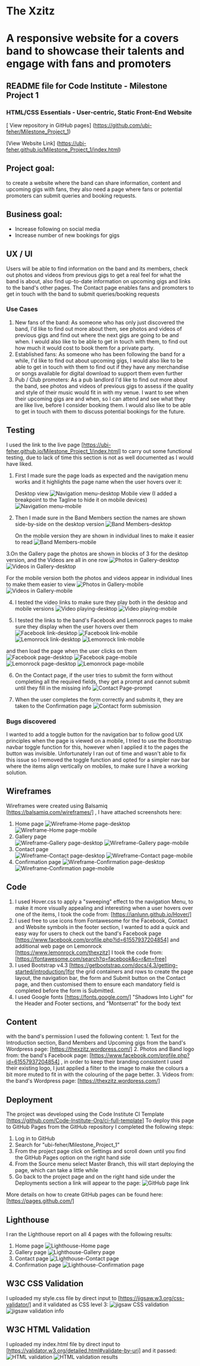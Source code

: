 # The Xzitz
# A responsive website for a covers band to showcase their talents and engage with fans and promoters
## README file for Code Institute - Milestone Project 1
### HTML/CSS Essentials - User-centric, Static Front-End Website
[ View repository in GitHub pages] (https://github.com/ubi-feher/Milestone_Project_1)

[View Website Link] (https://ubi-feher.github.io/Milestone_Project_1/index.html)

## Project goal: 
to create a website where the band can share information, content and upcoming gigs with fans, they also need a page where fans or potential promoters can submit queries and booking requests.  
## Business goal:
+ Increase following on social media
+ Increase number of new bookings for gigs
## UX / UI
Users will be able to find information on the band and its members, check out photos and videos from previous gigs to get a real feel for what the band is about, also find up-to-date information on upcoming gigs and links to the band's other pages. The Contact page enables fans and promoters to get in touch with the band to submit queries/booking requests
### Use Cases
   1. New fans of the band: As someone who has only just discovered the band, I'd like to find out more about them, see photos and videos of previous gigs and find out where the next gigs are going to be and when. I would also like to be able to get in touch with them, to find out how much it would cost to book them for a private party.
   2. Established fans: As someone who has been following the band for a while, I'd like to find out about upcoming gigs, I would also like to be able to get in touch with them to find out if they have any merchandise or songs available for digital download to support them even further
   3. Pub / Club promoters: As a pub landlord I'd like to find out more about the band, see photos and videos of previous gigs to assess if the quality and style of their music would fit in with my venue. I want to see when their upcoming gigs are and when, so I can attend and see what they are like live, before I consider booking them. I would also like to be able to get in touch with them to discuss potential bookings for the future. 
## Testing
   I used the link to the live page [https://ubi-feher.github.io/Milestone_Project_1/index.html] to carry out some functional testing, due to lack of time this section is not as well documented as I would have liked.
  1. First I made sure the page loads as expected and the navigation menu works and it highlights the page name when the user hovers over it:
      
      Desktop view
      ![Navigation menu-desktop](https://github.com/user-attachments/assets/84a0774e-a733-4759-8f70-70b910ebde53)
      Mobile view (I added a breakpoint to the Tagline to hide it on mobile devices)
      ![Navigation menu-mobile](https://github.com/user-attachments/assets/defb270d-a8de-4af8-9fb8-322a64e985b5)

  2. Then I made sure in the Band Members section the names are shown side-by-side on the desktop              version
     ![Band Members-desktop](https://github.com/user-attachments/assets/19f5d9f2-1afa-4b80-91e5-b437faaaf108)

     On the mobile version they are shown in individual lines to make it easier to read
    ![Band Members-mobile](https://github.com/user-attachments/assets/abd7720f-199b-4069-a46d-c500dbd7175f)

  3.On the Gallery page the photos are shown in blocks of 3 for the desktop version, and the Videos are all in one row 
  ![Photos in Gallery-desktop](https://github.com/user-attachments/assets/7fd22aff-bb9b-4c60-936d-c191de87ab96)
![Videos in Gallery-desktop](https://github.com/user-attachments/assets/9017efff-fd56-4dbb-8c1b-b80d4e67bb78)

   For the mobile version both the photos and videos appear in individual lines to make them easier to view
   ![Photos in Gallery-mobile](https://github.com/user-attachments/assets/34107f0d-a4ef-4008-ba6b-b7e0d7bd598e)
![Videos in Gallery-mobile](https://github.com/user-attachments/assets/02f959e2-b0ee-4383-9ca1-c2981a3be92e)

   4. I tested the video links to make sure they play both in the desktop and mobile versions
   ![Video playing-desktop](https://github.com/user-attachments/assets/e3797296-06af-41eb-8d16-d8c96a65942f)
   ![Video playing-mobile](https://github.com/user-attachments/assets/50748f53-d33b-4b83-b3e0-b166fb3fd6ad)

   6. I tested the links to the band's Facebook and Lemonrock pages to make sure they display when the user hovers over them 
      ![Facebook link-desktop](https://github.com/user-attachments/assets/1007c482-518a-484a-92b6-9379debee040)
![Facebook link-mobile](https://github.com/user-attachments/assets/c0142976-efab-458c-a1ff-462c26bc0dd9)
![Lemonrock link-desktop](https://github.com/user-attachments/assets/00faa222-aac2-4ce0-a2d7-f7b96d3eaabb)
![Lemonrock link-mobile](https://github.com/user-attachments/assets/06794f00-1028-4571-8319-6d7b06eca732)
  
   and then load the page when the user clicks on them
![Facebook page-desktop](https://github.com/user-attachments/assets/4c8c94a4-02af-47e7-a891-488cde6bd0d7)
![Facebook page-mobile](https://github.com/user-attachments/assets/20a8622d-06c5-44c3-a7e3-4f2d0d0a5e37)
![Lemonrock page-desktop](https://github.com/user-attachments/assets/2dbbf773-2141-456a-8fab-7c25f18ee80d)
![Lemonrock page-mobile](https://github.com/user-attachments/assets/6962ea3a-5dbf-4c0c-a987-773895064375)

  6. On the Contact page, if the user tries to submit the form without completing all the required fields, they get a prompt and cannot submit until they fill in the missing info
   ![Contact Page-prompt](https://github.com/user-attachments/assets/17d2eda7-a4b5-4d5b-bf4b-b756fe099799)

  7. When the user completes the form correctly and submits it, they are taken to the Confirmation page
    ![Contact form submission](https://github.com/user-attachments/assets/80faed62-6c00-45d5-b908-f24b9749fb17) 
      
### Bugs discovered
   I wanted to add a toggle button for the navigation bar to follow good UX principles when the page is viewed on a mobile, I tried to use the Bootstrap navbar toggle function for this, however when I applied it to the pages the button was invisible. Unfortunately I ran out of time and wasn't able to fix this issue so I removed the toggle function and opted for a simpler nav bar where the items align vertically on mobiles, to make sure I have a working solution.
## Wireframes
Wireframes were created using Balsamiq [https://balsamiq.com/wireframes/] , I have attached screenshots here:
1. Home page
   ![Wireframe-Home page-desktop](https://github.com/user-attachments/assets/dd98c459-c669-4a98-b638-f7506576feba)
   ![Wireframe-Home page-mobile](https://github.com/user-attachments/assets/874a5ca6-2930-40c3-a1ed-db9a4981a198)
2. Gallery page   
   ![Wireframe-Gallery page-desktop](https://github.com/user-attachments/assets/66a0e961-0fef-4074-9aec-cbe2be178c18)
   ![Wireframe-Gallery page-mobile](https://github.com/user-attachments/assets/215a7277-f840-4b51-a993-50aa254baff6)
 3. Contact page  
   ![Wireframe-Contact page-desktop](https://github.com/user-attachments/assets/454493ff-89f3-4177-bfe8-7975117ad9db)
   ![Wireframe-Contact page-mobile](https://github.com/user-attachments/assets/9ade2bb0-330e-4403-b1d1-9b3089a1f776)
4. Confirmation page
   ![Wireframe-Confirmation page-desktop](https://github.com/user-attachments/assets/148eef2f-1b56-444c-94bd-dc0937342e21)
   ![Wireframe-Confirmation page-mobile](https://github.com/user-attachments/assets/963bd9c9-3b0d-4c52-8194-fa6f21725e21)

## Code
   1. I used Hover.css to apply a "sweeping" effect to the navigation Menu, to make it more visually appealing and interesting when a user hovers over one of the items, I took the code from:  [https://ianlunn.github.io/Hover/]
   2. I used free to use icons from Fontawesome for the Facebook, Contact and Website symbols in the footer section, I wanted to add a quick and easy way for users to check out the band's Facebook page [https://www.facebook.com/profile.php?id=61557937204854] and additional web page on Lemonrock [https://www.lemonrock.com/thexzitz] I took the code from:
  [https://fontawesome.com/search?q=facebook&o=r&m=free]
   3. I used Bootstrap v4.3 [https://getbootstrap.com/docs/4.3/getting-started/introduction/]for the grid containers and rows to create the page layout, the navigation bar, the form and Submit button on the Contact page, and then customised them to ensure each mandatory field is completed before the form is Submitted.
   4. I used Google fonts [https://fonts.google.com/] "Shadows Into Light" for the Header and Footer sections, and "Montserrat" for the body text
  
  
## Content
 with the band's permission I used the following content:
    1. Text for the Introduction section, Band Members and Upcoming gigs from the band's Wordpress page: [https://thexzitz.wordpress.com/]
    2. Photos and Band logo from: the band's Facebook page: [https://www.facebook.com/profile.php?id=61557937204854] , in order to keep their branding consistent I used their existing logo, I just applied a filter to the image to make the colours a bit more muted to fit in with the colouring of the page better. 
    3. Videos from: the band's Wordpress page: [https://thexzitz.wordpress.com/]

## Deployment
   The project was developed using the Code Institute CI Template [https://github.com/Code-Institute-Org/ci-full-template]
   To deploy this page to GitHub Pages from the GitHub repository  I completed the following steps:
   1. Log in to GitHub
   2. Search for "ubi-feher/Milestone_Project_1"
   3. From the project page click on Settings and scroll down until you find the GitHub Pages option on the right hand side
   4. From the Source menu select Master Branch, this will start deploying the page, which can take a little while
   5. Go back to the project page and on the right hand side under the Deployments section a link will appear to the page:
      ![GitHub page link](https://github.com/user-attachments/assets/c57749ad-251f-4703-b36d-426f3ad7a2a6)

   More details on how to create GitHub pages can be found here: [https://pages.github.com/]
## Lighthouse
   I ran the Lighthouse report on all 4 pages with the following results:
   1. Home page
      ![Lighthouse-Home page](https://github.com/user-attachments/assets/2ff67d9b-dd97-43e6-907d-e4017009bdd8)
   2. Gallery page
      ![Lighthouse-Gallery page](https://github.com/user-attachments/assets/888fc19b-5997-44d2-a3ff-f4d10997144c)
   3. Contact page
      ![Lighthouse-Contact page](https://github.com/user-attachments/assets/0fbc7056-8037-4c30-a15f-5bc09afa8ead)
   4. Confirmation page
      ![Lighthouse-Confirmation page](https://github.com/user-attachments/assets/8dec5fc3-d0fa-4602-ae88-5176f760bd60)

## W3C CSS Validation
   I uploaded my style.css file by direct input to [https://jigsaw.w3.org/css-validator/] and it validated as CSS level 3:
   ![jigsaw CSS validation](https://github.com/user-attachments/assets/90e931a5-2215-4a49-bb5e-6286e9629a86)
   ![jigsaw validation info](https://github.com/user-attachments/assets/3ff97d20-1b25-4b19-8ea0-975c4e095933)
## W3C HTML Validation
   I uploaded my index.html file by direct input to [https://validator.w3.org/detailed.html#validate-by-uri] and it passed:
   ![HTML validation](https://github.com/user-attachments/assets/85e66e00-6854-404c-a3f9-8deff45cbec4)
   ![HTML validation results](https://github.com/user-attachments/assets/ac586a45-2fff-4def-877d-366e6bcfd464)



